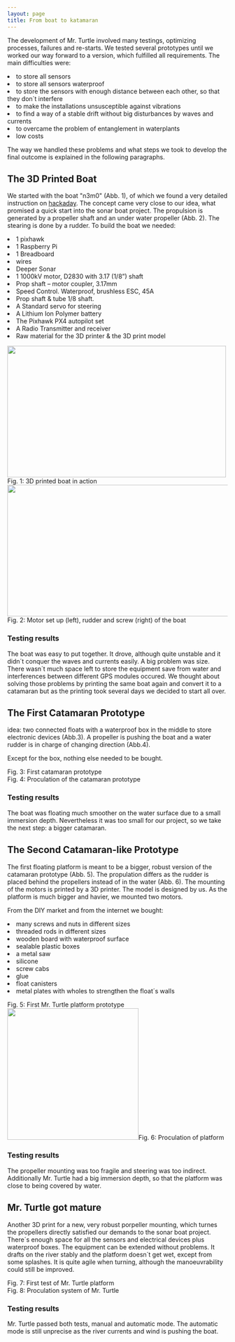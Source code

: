 ```yaml
---
layout: page
title: From boat to katamaran
---
```


<p>The development of Mr. Turtle involved many testings, optimizing processes, failures and re-starts. We tested several prototypes until we worked our way forward to a version, which fulfilled all requirements. The main difficulties were:</p>

<p><li>to store all sensors</li>
<li>to store all sensors waterproof</li>
<li>to store the sensors with enough distance between each other, so that they don´t interfere</li>
<li>to make the installations unsusceptible against vibrations</li>
<li>to find a way of a stable drift without big disturbances by waves and currents</li>
<li>to overcame the problem of entanglement in waterplants</li>
<li>low costs</li></p>

<p>The way we handled these problems and what steps we took to develop the final outcome is explained in the following paragraphs.</p>


<h2>The 3D Printed Boat</h2>

<p>We started with the boat "n3m0" (Abb. 1), of which we found a very detailed instruction on <a href="https://hackaday.io/project/25508-n3m0-the-autonomous-boat">hackaday</a>. The concept came very close to our idea, what promised a quick start into the sonar boat project. The propulsion is generated by a propeller shaft and an under water propeller (Abb. 2). The stearing is done by a rudder.
To build the boat we needed:</p>

<li>1 pixhawk</li>
<li>1 Raspberry Pi</li>
<li>1 Breadboard</li>
<li>wires</li>
<li>Deeper Sonar</li>
<li>1 1000kV motor, D2830 with 3.17 (1/8”) shaft</li>
<li>Prop shaft – motor coupler, 3.17mm</li>
<li>Speed Control. Waterproof, brushless ESC, 45A</li>
<li>Prop shaft & tube 1/8 shaft.</li>
<li>A Standard servo for steering</li>
<li>A Lithium Ion Polymer battery</li>
<li>The Pixhawk PX4 autopilot set</li>
<li>A Radio Transmitter and receiver</li>
<li>Raw material for the 3D printer & the 3D print model</li>

<p>
<div class="box alt">
    <div class="row 50% uniform">
        <div class="4u"><span class="image fit"><img style="width: 500px; height: 300px;" src="assets/images/boat3D.jpg" alt="" />Fig. 1: 3D printed boat in action</span></div>
        <div class="4u"><span class="image fit"><img style="width: 700px; height: 300px;" src="assets/images/Drive1Nemo.png" alt="" />Fig. 2: Motor set up (left), rudder and screw (right) of the boat</span></div>
    </div>
</div>
</p>

<h3>Testing results</h3>    

<p>The boat was easy to put together. It drove, although quite unstable and it didn´t conquer the waves and currents easily. A big problem was size. There wasn´t much space left to store the equipment save from water and interferences between different GPS modules occured. 
We thought about solving those problems by printing the same boat again and convert it to a catamaran but as the printing took several days we decided to start all over.</p>


<h2>The First Catamaran Prototype</h2>

<p> idea: two connected floats with a waterproof box in the middle to store electronic devices (Abb.3). A propeller is pushing the boat and a water rudder is in charge of changing direction (Abb.4).</p> <p> Except for the box, nothing else needed to be bought.</p>

<div class="box alt">
    <div class="row 50% uniform">
        <div class="4u"><span class="image fit"><img src="assets/images/Simon_katamaran.jpg" alt="" />Fig. 3: First catamaran prototype</span></div>
        <div class="4u"><span class="image fit"><img src="assets/images/DriveS.jpg" alt="" />Fig. 4: Proculation of the catamaran prototype</span></div>
    </div>
</div>

<h3>Testing results</h3>
<p> The boat was floating much smoother on the water surface due to a small immersion depth. Nevertheless it was too small for our project, so we take the next step: a bigger catamaran.</p>

<h2>The Second Catamaran-like Prototype</h2>

<p>The first floating platform is meant to be a bigger, robust version of the catamaran prototype (Abb. 5). The propulation differs as the rudder is placed behind the propellers instead of in the water (Abb. 6). The mounting of the motors is printed by a 3D printer. The model is designed by us. As the platform is much bigger and havier, we mounted two motors.</p> 
<p>From the DIY market and from the internet we bought:</p>

<p><li>many screws and nuts in different sizes</li>
<li>threaded rods in different sizes</li>
<li>wooden board with waterproof surface</li>
<li>sealable plastic boxes</li>
<li>a metal saw</li>
<li>silicone</li>
<li>screw cabs</li>
<li>glue</li>
<li>float canisters</li>
<li>metal plates with wholes to strengthen the float´s walls</li></p>

<div class="box alt">
				<div class="row 50% uniform">
					<div class="4u"><span class="image fit"><img src="assets/images/turtle1.jpg" alt="" />Fig. 5: First Mr. Turtle platform prototype</span></div>
					<div class="4u"><span class="image fit"><img style="width: 300px; height: 300px;" src="assets/images/Drive23.jpg" alt="" />Fig. 6: Proculation of platform</span></div>
                </div>
</div>

<h3>Testing results</h3>
<p>The propeller mounting was too fragile and steering was too indirect. Additionally Mr. Turtle had a big immersion depth, so that the platform was close to being covered by water. </p>
    
<h2>Mr. Turtle got mature</h2>

Another 3D print for a new, very robust porpeller mounting, which turnes the propellers directly satisfied our demands to the sonar boat project. There´s enough space for all the sensors and electrical devices plus waterproof boxes. The equipment can be extended without problems. It drafts on the river stably and the platform doesn´t get wet, except from some splashes. It is quite agile when turning, although the manoeuvrability could still be improved.

<div class="box alt">
				<div class="row 50% uniform">
					<div class="4u"><span class="image fit"><img src="assets/images/turtle2.jpg" alt="" />Fig. 7: First test of Mr. Turtle platform</span></div>
					<div class="4u"><span class="image fit"><img src="assets/images/RotorAerial2.JPG" alt="" />Fig. 8: Proculation system of Mr. Turtle</span></div>
                </div>
</div>

<h3>Testing results</h3>
<p>Mr. Turtle passed both tests, manual and automatic mode. The automatic mode is still unprecise as the river currents and wind is pushing the boat. </p>
